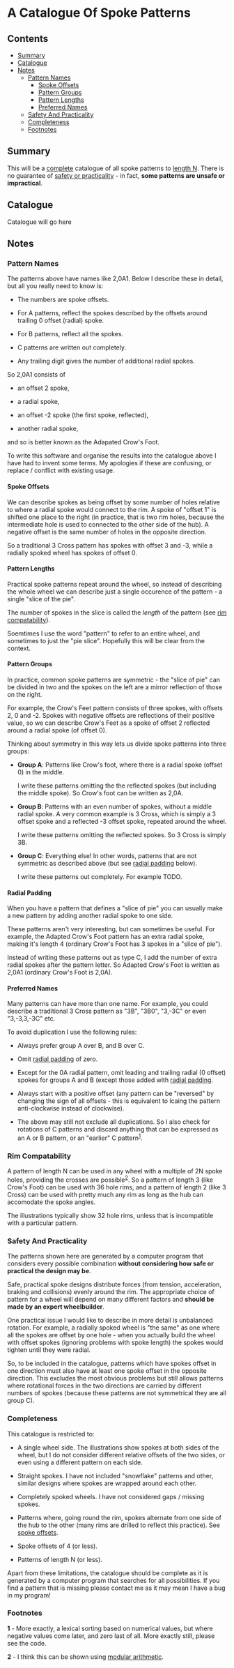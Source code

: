 
# A Catalogue Of Spoke Patterns

## Contents

* [Summary](#summary)
* [Catalogue](#catalogue)
* [Notes](#notes)
  * [Pattern Names](#pattern-names)
    * [Spoke Offsets](#spoke-offsets)
    * [Pattern Groups](#pattern-groups)
    * [Pattern Lengths](#pattern-lengths)
    * [Preferred Names](#preferred-names)
  * [Safety And Practicality](#safety-and-practicality)
  * [Completeness](#completeness)
  * [Footnotes](#footnotes)

## Summary

This will be a [complete](#complete) catalogue of all spoke patterns
to [length N](#pattern-lengths).  There is no guarantee of [safety or
practicality](#safety-and-practicality) - in fact, **some patterns are
unsafe or impractical**.

## Catalogue

Catalogue will go here

## Notes

### Pattern Names

The patterns above have names like 2,0A1.  Below I describe these in
detail, but all you really need to know is:

* The numbers are spoke offsets.

* For A patterns, reflect the spokes described by the offsets around
  trailing 0 offset (radial) spoke.

* For B patterns, reflect all the spokes.

* C patterns are written out completely.

* Any trailing digit gives the number of additional radial spokes.

So 2,0A1 consists of

* an offset 2 spoke,

* a radial spoke,

* an offset -2 spoke (the first spoke, reflected),

* another radial spoke,

and so is better known as the Adapated Crow's Foot.

To write this software and organise the results into the catalogue
above I have had to invent some terms.  My apologies if these are
confusing, or replace / conflict with existing usage.

#### Spoke Offsets

We can describe spokes as being offset by some number of holes
relative to where a radial spoke would connect to the rim.  A spoke of
"offset 1" is shifted one place to the right (in practice, that is two
rim holes, because the intermediate hole is used to connected to the
other side of the hub).  A negative offset is the same number of holes
in the opposite direction.

So a traditional 3 Cross pattern has spokes with offset 3 and -3,
while a radially spoked wheel has spokes of offset 0.

#### Pattern Lengths

Practical spoke patterns repeat around the wheel, so instead of
describing the whole wheel we can describe just a single occurence of
the pattern - a single "slice of the pie".

The number of spokes in the slice is called the *length* of the
pattern (see [rim compatability](#rim-compatibility)).

Soemtimes I use the word "pattern" to refer to an entire wheel, and
sometimes to just the "pie slice".  Hopefully this will be clear from
the context.

#### Pattern Groups

In practice, common spoke patterns are symmetric - the "slice of pie"
can be divided in two and the spokes on the left are a mirror
reflection of those on the right.

For example, the Crow's Feet pattern consists of three spokes, with
offsets 2, 0 and -2.  Spokes with negative offsets are reflections of
their positive value, so we can describe Crow's Feet as a spoke of
offset 2 reflected around a radial spoke (of offset 0).

Thinking about symmetry in this way lets us divide spoke patterns into
three groups:

* **Group A**: Patterns like Crow's foot, where there is a radial
  spoke (offset 0) in the middle.

  I write these patterns omitting the the reflected spokes (but
  including the middle spoke).  So Crow's foot can be written as 2,0A.

* **Group B**: Patterns with an even number of spokes, without a
  middle radial spoke.  A very common example is 3 Cross, which is
  simply a 3 offset spoke and a reflected -3 offset spoke, repeated
  around the wheel.

  I write these patterns omitting the reflected spokes.  So 3 Cross is
  simply 3B.

* **Group C**: Everything else!  In other words, patterns that are not
  symmetric as described above (but see [radial
  padding](#radial-padding) below).

  I write these patterns out completely.  For example TODO.

#### Radial Padding

When you have a pattern that defines a "slice of pie" you can usually
make a new pattern by adding another radial spoke to one side.

These patterns aren't very interesting, but can sometimes be useful.
For example, the Adapted Crow's Foot pattern has an extra radial
spoke, making it's length 4 (ordinary Crow's Foot has 3 spokes in a
"slice of pie").

Instead of writing these patterns out as type C, I add the number of
extra radial spokes after the pattern letter.  So Adapted Crow's Foot
is written as 2,0A1 (ordinary Crow's Foot is 2,0A).

#### Preferred Names

Many patterns can have more than one name.  For example, you could
describe a traditional 3 Cross pattern as "3B", "3B0", "3,-3C" or even
"3,-3,3,-3C" etc.

To avoid duplication I use the following rules:

* Always prefer group A over B, and B over C.

* Omit [radial padding](#radial-padding) of zero.

* Except for the 0A radial pattern, omit leading and trailing radial
  (0 offset) spokes for groups A and B (except those added with
  [radial padding](#radial-padding).

* Always start with a positive offset (any pattern can be "reversed"
  by changing the sign of all offsets - this is equivalent to lcaing
  the pattern anti-clockwise instead of clockwise).

* The above may still not exclude all duplications.  So I also check
  for rotations of C patterns and discard anything that can be
  expressed as an A or B pattern, or an "earlier" C
  pattern<sup>[1](#footnote-1)</sup>.

### Rim Compatability

A pattern of length N can be used in any wheel with a multiple of 2N
spoke holes, providing the crosses are
possible<sup>[2](#footnote-2)</sup>.  So a pattern of length 3 (like
Crow's Foot) can be used with 36 hole rims, and a pattern of length 2
(like 3 Cross) can be used with pretty much any rim as long as the hub
can accomodate the spoke angles.

The illustrations typically show 32 hole rims, unless that is
incompatible with a particular pattern.

### Safety And Practicality

The patterns shown here are generated by a computer program that
considers every possible combination **without considering how safe
or practical the design may be**.

Safe, practical spoke designs distribute forces (from tension,
acceleration, braking and collisions) evenly around the rim.  The
appropriate choice of pattern for a wheel will depend on many
different factors and **should be made by an expert wheelbuilder**.

One practical issue I would like to describe in more detail is
unbalanced rotation.  For example, a radially spoked wheel is "the
same" as one where all the spokes are offset by one hole - when you
actually build the wheel with offset spokes (ignoring problems with
spoke length) the spokes would tighten until they were radial.

So, to be included in the catalogue, patterns which have spokes offset
in one direction must also have at least one spoke offset in the
opposite direction.  This excludes the most obvious problems but still
allows patterns where rotational forces in the two directions are
carried by different numbers of spokes (because these patterns are not
symmetrical they are all group C).

### Completeness

This catalogue is restricted to:

* A single wheel side.  The illustrations show spokes at both sides of
  the wheel, but I do not consider different relative offsets of the
  two sides, or even using a different pattern on each side.

* Straight spokes.  I have not included "snowflake" patterns and
  other, similar designs where spokes are wrapped around each other.

* Completely spoked wheels.  I have not considered gaps / missing
  spokes.

* Patterns where, going round the rim, spokes alternate from one side
  of the hub to the other (many rims are drilled to reflect this
  practice).  See [spoke offsets](#spoke-offsets).

* Spoke offsets of 4 (or less).

* Patterns of length N (or less).

Apart from these limitations, the catalogue should be complete as it
is generated by a computer program that searches for all
possibilities.  If you find a pattern that is missing please contact
me as it may mean I have a bug in my program!

### Footnotes

**<a name="footnote-1">1</a>** - More exactly, a lexical sorting based
on numerical values, but where negative values come later, and zero
last of all.  More exactly still, please see the code.

**<a name="footnote-2">2</a>** - I think this can be shown using
[modular
arithmetic](https://en.wikipedia.org/wiki/Modular_arithmetic).

